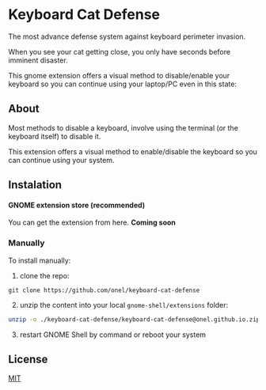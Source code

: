 # Keyboard Cat Defense

The most advance defense system against keyboard perimeter invasion.

When you see your cat getting close, you only have seconds before imminent disaster.

This gnome extension offers a visual method to disable/enable your keyboard so you can continue using your laptop/PC even in this state:



## About

Most methods to disable a keyboard, involve using the terminal (or the keyboard itself) to disable it.

This extension offers a visual method to enable/disable the keyboard so you can continue using your system.



## Instalation

#### GNOME extension store (recommended)

You can get the extension from here. **Coming soon**

### Manually

To install manually:

1. clone the repo:

```
git clone https://github.com/onel/keyboard-cat-defense
```

2.  unzip the content into your local `gnome-shell/extensions` folder:

```sh
unzip -o ./keyboard-cat-defense/keyboard-cat-defense@onel.github.io.zip -d ~/.local/share/gnome-shell/extensions/keyboard-cat-defense@onel.github.io
```

3. restart GNOME Shell by command or reboot your system

## License

[MIT](./LICENSE)
